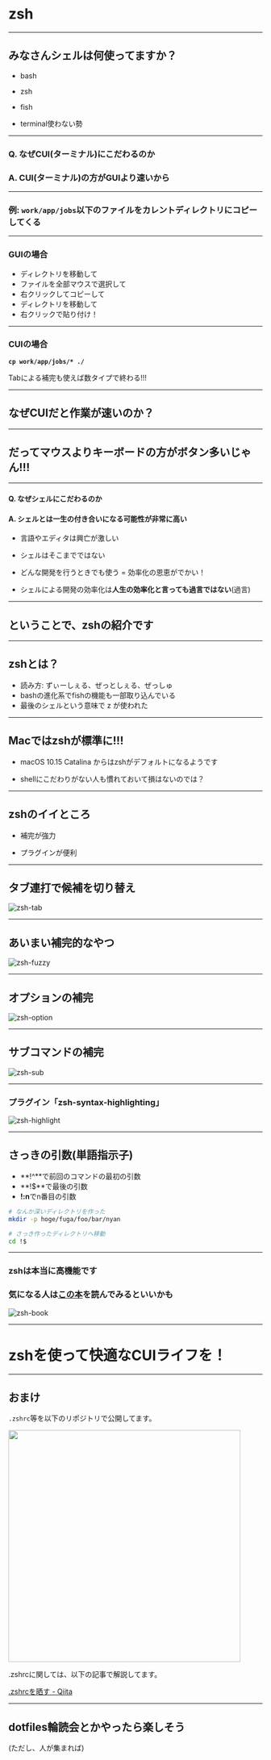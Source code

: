 # zsh

---

## みなさんシェルは何使ってますか？

- bash

- zsh

- fish

- terminal使わない勢

---

### Q. なぜCUI(ターミナル)にこだわるのか
### A. CUI(ターミナル)の方がGUIより速いから

---

### 例: `work/app/jobs`以下のファイルをカレントディレクトリにコピーしてくる

---

### GUIの場合
- ディレクトリを移動して
- ファイルを全部マウスで選択して
- 右クリックしてコピーして
- ディレクトリを移動して
- 右クリックで貼り付け！

---

### CUIの場合
**`cp work/app/jobs/* ./`**

Tabによる補完も使えば数タイプで終わる!!!

---

## なぜCUIだと作業が速いのか？

---

## だってマウスよりキーボードの方がボタン多いじゃん!!!

---

#### Q. なぜシェルにこだわるのか
#### A. シェルとは一生の付き合いになる可能性が非常に高い
- 言語やエディタは興亡が激しい

- シェルはそこまでではない

- どんな開発を行うときでも使う = 効率化の恩恵がでかい！

- シェルによる開発の効率化は**人生の効率化と言っても過言ではない**(過言)

---

## ということで、zshの紹介です

---

## zshとは？
- 読み方: ずぃーしぇる、ぜっとしぇる、ぜっしゅ
- bashの進化系でfishの機能も一部取り込んでいる
- 最後のシェルという意味で z が使われた

---

## Macではzshが標準に!!!

- macOS 10.15 Catalina からはzshがデフォルトになるようです

- shellにこだわりがない人も慣れておいて損はないのでは？

---

## zshのイイところ
- 補完が強力

- プラグインが便利

---

## タブ連打で候補を切り替え

![zsh-tab](static/zsh-tab.gif)

---

## あいまい補完的なやつ

![zsh-fuzzy](static/zsh-fuzzy.gif)

---

## オプションの補完

![zsh-option](static/zsh-option.gif)

---

## サブコマンドの補完

![zsh-sub](static/zsh-sub.gif)

---

### プラグイン「zsh-syntax-highlighting」

![zsh-highlight](static/zsh-highlight.png)

---

## さっきの引数(単語指示子)

- **!^**で前回のコマンドの最初の引数
- **!$**で最後の引数
- **!:n**でn番目の引数

```sh
# なんか深いディレクトリを作った
mkdir -p hoge/fuga/foo/bar/nyan

# さっき作ったディレクトリへ移動
cd !$
```

---

### zshは本当に高機能です
### 気になる人は[この本](https://www.amazon.co.jp/zsh%E3%81%AE%E6%9C%AC-%E3%82%A8%E3%83%83%E3%82%BB%E3%83%B3%E3%82%B7%E3%83%A3%E3%83%AB%E3%82%BD%E3%83%95%E3%83%88%E3%82%A6%E3%82%A7%E3%82%A2%E3%82%AC%E3%82%A4%E3%83%89%E3%83%96%E3%83%83%E3%82%AF-%E5%BA%83%E7%80%AC-%E9%9B%84%E4%BA%8C/dp/4774138649)を読んでみるといいかも

![zsh-book](static/zsh-book.jpg)

---

# zshを使って快適なCUIライフを！

---

## おまけ
`.zshrc`等を以下のリポジトリで公開してます。

<a href="https://github.com/reireias/dotfiles"><img src="https://github-link-card.s3.ap-northeast-1.amazonaws.com/reireias/dotfiles.png" width="460px" style="border: solid 0px !important;"></a>

.zshrcに関しては、以下の記事で解説してます。

[.zshrcを晒す - Qiita](https://qiita.com/reireias/items/60ee9934fb1f5d94f125)

---

## dotfiles輪読会とかやったら楽しそう

(ただし、人が集まれば)
